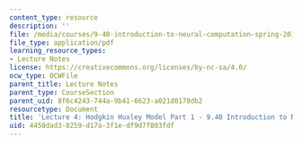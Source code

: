 ```yaml
---
content_type: resource
description: ''
file: /media/courses/9-40-introduction-to-neural-computation-spring-2018/4458dad30259d17a3f1edf9d7f803fdf_MIT9_40S18_Lec04.pdf
file_type: application/pdf
learning_resource_types:
- Lecture Notes
license: https://creativecommons.org/licenses/by-nc-sa/4.0/
ocw_type: OCWFile
parent_title: Lecture Notes
parent_type: CourseSection
parent_uid: 8f6c4243-744a-9b41-6623-a021d0178db2
resourcetype: Document
title: 'Lecture 4: Hodgkin Huxley Model Part 1 - 9.40 Introduction to Neural Computation'
uid: 4458dad3-0259-d17a-3f1e-df9d7f803fdf
---
```

